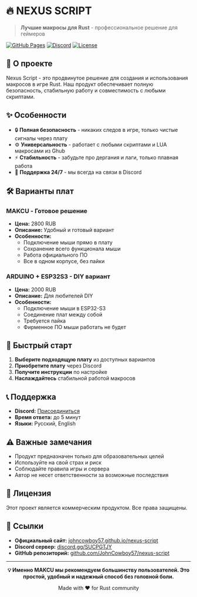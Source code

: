 # 🔥 NEXUS SCRIPT

> **Лучшие макросы для Rust** - профессиональное решение для геймеров

[![GitHub Pages](https://img.shields.io/badge/GitHub%20Pages-Live-brightgreen)](https://johncowboy57.github.io/nexus-script/)
[![Discord](https://img.shields.io/badge/Discord-Join-blue)](https://discord.gg/SUCPGTJY)
[![License](https://img.shields.io/badge/License-Commercial-red)]()

## 🎯 О проекте

Nexus Script - это продвинутое решение для создания и использования макросов в игре Rust. Наш продукт обеспечивает полную безопасность, стабильную работу и совместимость с любыми скриптами.

## ✨ Особенности

- 🔒 **Полная безопасность** - никаких следов в игре, только чистые сигналы через плату
- ⚙️ **Универсальность** - работает с любыми скриптами и LUA макросами из Ghub
- ⚡ **Стабильность** - забудьте про дергания и лаги, только плавная работа
- 💬 **Поддержка 24/7** - мы всегда на связи в Discord

## 🛠️ Варианты плат

### MAKCU - Готовое решение
- **Цена:** 2800 RUB
- **Описание:** Удобный и готовый вариант
- **Особенности:**
  - Подключение мыши прямо в плату
  - Сохранение всего функционала мыши
  - Работа официального ПО
  - Все в одном корпусе, без пайки

### ARDUINO + ESP32S3 - DIY вариант
- **Цена:** 2000 RUB
- **Описание:** Для любителей DIY
- **Особенности:**
  - Подключение мыши в ESP32-S3
  - Соединение плат между собой
  - Требуется пайка
  - Фирменное ПО мыши работать не будет

## 🚀 Быстрый старт

1. **Выберите подходящую плату** из доступных вариантов
2. **Приобретите плату** через Discord
3. **Получите инструкции** по настройке
4. **Наслаждайтесь** стабильной работой макросов

## 📞 Поддержка

- **Discord:** [Присоединиться](https://discord.gg/SUCPGTJY)
- **Время ответа:** до 5 минут
- **Языки:** Русский, English

## ⚠️ Важные замечания

- Продукт предназначен только для образовательных целей
- Используйте на свой страх и риск
- Соблюдайте правила игры и сервера
- Автор не несет ответственности за возможные последствия

## 📄 Лицензия

Этот проект является коммерческим продуктом. Все права защищены.

## 🔗 Ссылки

- **Официальный сайт:** [johncowboy57.github.io/nexus-script](https://johncowboy57.github.io/nexus-script/)
- **Discord сервер:** [discord.gg/SUCPGTJY](https://discord.gg/SUCPGTJY)
- **GitHub репозиторий:** [github.com/JohnCowboy57/nexus-script](https://github.com/JohnCowboy57/nexus-script)

---

<div align="center">

**💡 Именно MAKCU мы рекомендуем большинству пользователей. Это простой, удобный и надежный способ без головной боли.**

Made with ❤️ for Rust community

</div>
